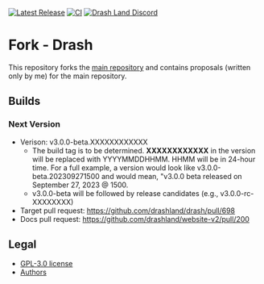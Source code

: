 [![Latest Release](https://img.shields.io/github/release/drashland/drash.svg?color=bright_green&label=latest)](https://github.com/drashland/drash/releases/latest)
[![CI](https://img.shields.io/github/actions/workflow/status/drashland/drash/master.yml?branch=main&label=branch:main)](https://github.com/drashland/drash/actions/workflows/master.yml?query=branch%3Amain)
[![Drash Land Discord](https://img.shields.io/badge/discord-join-blue?logo=discord)](https://discord.gg/RFsCSaHRWK)

# Fork - Drash

This repository forks the [main repository](https://github.com/drashland/drash) and contains proposals (written only by me) for the main repository.

## Builds

### Next Version

- Verison: v3.0.0-beta.XXXXXXXXXXXX
  - The build tag is to be determined. __XXXXXXXXXXXX__ in the version will be replaced with YYYYMMDDHHMM. HHMM will be in 24-hour time. For a full example, a version would look like v3.0.0-beta.202309271500 and would mean, "v3.0.0 beta released on September 27, 2023 @ 1500.
  - v3.0.0-beta will be followed by release candidates (e.g., v3.0.0-rc-XXXXXXXX)
- Target pull request: https://github.com/drashland/drash/pull/698
- Docs pull request: https://github.com/drashland/website-v2/pull/200

## Legal

- [GPL-3.0 license](https://github.com/crookse/fork-drash/blob/to-main/COPYING)
- [Authors](https://github.com/crookse/fork-drash/blob/to-main/AUTHORS)
